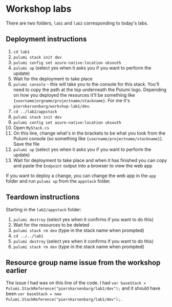 # Workshop labs

There are two folders, `lab1` and `lab2` corresponding to today's labs.

## Deployment instructions

1. `cd lab1`
1. `pulumi stack init dev`
1. `pulumi config set azure-native:location uksouth`
1. `pulumi up` (select yes when it asks you if you want to perform the update)
1. Wait for the deployment to take place
1. `pulumi console` - this will take you to the console for this stack. You'll need to copy the path at the top underneath the Pulumi logo. Depending on how you deployed the resources it'll be something like `{username|orgname/projectname/stackname}`. For me it's `pierskarsenbarg/workshop-lab1/dev`. 
1. `cd ../lab2/appstack`
1. `pulumi stack init dev`
1. `pulumi config set azure-native:location uksouth`
1. Open `MyStack.cs`
1. On this line, change what's in the brackets to be what you took from the Pulumi console (so something like `{username/projectname/stackname}`). Save the file
1. `pulumi up` (select yes when it asks you if you want to perform the update)
1. Wait for deployment to take place and when it has finished you can copy and paste the `Endpoint` output into a browser to view the web app

If you want to deploy a change, you can change the web app in the `app` folder and run `pulumi up` from the `appstack` folder.

## Teardown instructions

Starting in the `lab2/appstack` folder:

1. `pulumi destroy` (select yes when it confirms if you want to do this)
1. Wait for the resources to be deleted
1. `pulumi stack rm dev` (type in the stack name when prompted)
1. `cd ../../lab1`
1. `pulumi destroy` (select yes when it confirms if you want to do this)
1. `pulumi stack rm dev` (type in the stack name when prompted)

## Resource group name issue from the workshop earlier

The issue I had was on this line of the code. I had `var baseStack = Pulumi.StackReference("pierskarsenbarg/lab1/dev");` and it should have been `var baseStack = new Pulumi.StackReference("pierskarsenbarg/lab1/dev");`.
